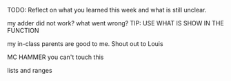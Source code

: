 TODO: Reflect on what you learned this week and what is still unclear.

my adder did not work? what went wrong? 
TIP: USE WHAT IS SHOW IN THE FUNCTION 

my in-class parents are good to me. Shout out to Louis

MC HAMMER you can't touch this

lists and ranges 